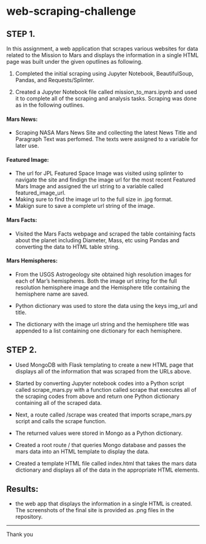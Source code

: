 # web-scraping-challenge

## STEP 1.

In this assignment, a web application that scrapes various websites for data related to the Mission to Mars and displays the information in a single HTML page was built under the given oputlines as following.

1. Completed the initial scraping using Jupyter Notebook, BeautifulSoup, Pandas, and Requests/Splinter.

2. Created a Jupyter Notebook file called mission_to_mars.ipynb and used it to complete all of the scraping and analysis tasks. Scraping was done as in the following outlines.

#### Mars News:
- Scraping NASA Mars News Site and collecting the latest News Title and Paragraph Text was perfomed. The texts were assigned to a variable for later use.

#### Featured Image: 
- The url for JPL Featured Space Image was visited using splinter to navigate the site and findign the image url for the most recent Featured Mars Image and assigned the url string to a variable called featured_image_url.
- Making sure to find the image url to the full size in .jpg format.
- Makign sure to save a complete url string of the image.
    
#### Mars Facts: 
- Visited the Mars Facts webpage and scraped the table containing facts about the planet including Diameter, Mass, etc using Pandas and converting the data to HTML table string.

#### Mars Hemispheres:
- From the USGS Astrogeology site obtained high resolution images for each of Mar’s hemispheres. Both the image url string for the full resolution hemisphere image and the Hemisphere title containing the hemisphere name are saved. 

- Python dictionary was used to store the data using the keys img_url and title.

- The dictionary with the image url string and the hemisphere title was appended to a list containing one dictionary for each hemisphere.


## STEP 2.

- Used MongoDB with Flask templating to create a new HTML page that displays all of the information that was scraped from the URLs above.

- Started by converting Jupyter notebook codes into a Python script called scrape_mars.py with a function called scrape that executes all of the scraping codes from above and return one Python dictionary containing all of the scraped data.

- Next, a route called /scrape was created that imports scrape_mars.py script and calls the scrape function.

- The returned values were stored in Mongo as a Python dictionary.

- Created a root route / that queries Mongo database and passes the mars data into an HTML template to display the data.

- Created a template HTML file called index.html that takes the mars data dictionary and displays all of the data in the appropriate HTML elements. 

## Results:
- the web app that displays the information in a single HTML is created. The screenshots of the final site is provided as .png files in the repository. 

__________
Thank you





